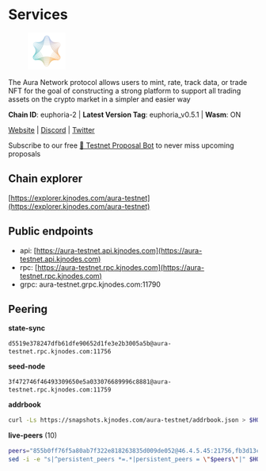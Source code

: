 # Services

<figure><img src="https://raw.githubusercontent.com/kj89/cosmos-images/main/logos/aura.png" alt=""><figcaption></figcaption></figure>

The Aura Network protocol allows users to mint, rate, track data,  or trade NFT for the goal of constructing a strong platform to  support all trading assets on the crypto market in a simpler and easier way

**Chain ID**: euphoria-2 | **Latest Version Tag**: euphoria_v0.5.1 | **Wasm**: ON

[Website](https://aura.network) | [Discord](https://discord.gg/hpvF5QcWRf) | [Twitter](https://twitter.com/AuraNetworkHQ)



Subscribe to our free [🤖 Testnet Proposal Bot](https://t.me/kjnodes_testnet_proposal_bot) to never miss upcoming proposals


## Chain explorer
[https://explorer.kjnodes.com/aura-testnet](https://explorer.kjnodes.com/aura-testnet)

## Public endpoints

* api: [https://aura-testnet.api.kjnodes.com](https://aura-testnet.api.kjnodes.com)
* rpc: [https://aura-testnet.rpc.kjnodes.com](https://aura-testnet.rpc.kjnodes.com)
* grpc: aura-testnet.grpc.kjnodes.com:11790

## Peering

**state-sync**

```text
d5519e378247dfb61dfe90652d1fe3e2b3005a5b@aura-testnet.rpc.kjnodes.com:11756
```

**seed-node**

```text
3f472746f46493309650e5a033076689996c8881@aura-testnet.rpc.kjnodes.com:11759
```

**addrbook**
```bash
curl -Ls https://snapshots.kjnodes.com/aura-testnet/addrbook.json > $HOME/.aura/config/addrbook.json
```

**live-peers** (10)
```bash
peers="855b0ff76f5a80ab7f322e818263835d009de052@46.4.5.45:21756,fb3d13cb2e8ad1a1cae7dc1f21c62411007df9f8@85.10.193.246:33656,e874935eee84c8313dbb52ba497aed2d8d1f1245@65.108.237.231:27656,1e9b7325e120a3d511eec20a3199c2218343fcd3@65.108.105.99:28656,3d6b07bdb11754c8c8512525dac109d8bdee3857@65.21.53.39:7656,d5519e378247dfb61dfe90652d1fe3e2b3005a5b@65.109.68.190:11756,7812205773ac30f3d47200ac2391c79896c60135@54.254.220.113:26656,d74774b137ce78a61ccbe9c30ff8ec8cb969247d@89.58.59.10:26656,94f09cc1e0d2357c8c8423589c42dc7721387a60@176.9.44.113:26686,e3dbeeeb2dea9912610b92a436dfe3cb831a94e4@65.108.195.29:36126"
sed -i -e "s|^persistent_peers *=.*|persistent_peers = \"$peers\"|" $HOME/.aura/config/config.toml
```
